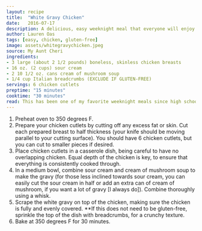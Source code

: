 ```yaml
---
layout: recipe
title:  "White Gravy Chicken"
date:   2016-07-17
description: A delicious, easy weeknight meal that everyone will enjoy!
author: Lauren Oas
tags: [easy, chicken, gluten-free]
image: assets/whitegravychicken.jpeg
source: My Aunt Cheri
ingredients:
- 3 large (about 2 1/2 pounds) boneless, skinless chicken breasts
- 16 oz. (2 cups) sour cream
- 2 10 1/2 oz. cans cream of mushroom soup
- 1/4 cup Italian breadcrumbs (EXCLUDE IF GLUTEN-FREE)
servings: 6 chicken cutlets
preptime: "15 minutes"
cooktime: "30 minutes"
read: This has been one of my favorite weeknight meals since high school, when my aunt introduced me to this ridiculously easy (and delicious!) meal. It is best served with plain white rice and steamed broccoli. **This recipe is marked gluten-free, but please be sure to check your ingredients (especially your soy sauce) that they are marked "gluten-free" before you serve to anybody with dietary restrictions.
---
```

1. Preheat oven to 350 degrees F.
2. Prepare your chicken cutlets by cutting off any excess fat or skin. Cut each prepared breast to half thickness (your knife should be moving parallel to your cutting surface). You should have 6 chicken cutlets, but you can cut to smaller pieces if desired.
3. Place chicken cutlets in a casserole dish, being careful to have no overlapping chicken. Equal depth of the chicken is key, to ensure that everything is consistently cooked through.
4. In a medium bowl, combine sour cream and cream of mushroom soup to make the gravy (for those less inclined towards sour cream, you can easily cut the sour cream in half or add an extra can of cream of mushroom, if you want a lot of gravy [I always do]). Combine thoroughly using a whisk.
5. Scrape the white gravy on top of the chicken, making sure the chicken is fully and evenly covered. **If this does not need to be gluten-free, sprinkle the top of the dish with breadcrumbs, for a crunchy texture.
6. Bake at 350 degrees F for 30 minutes.